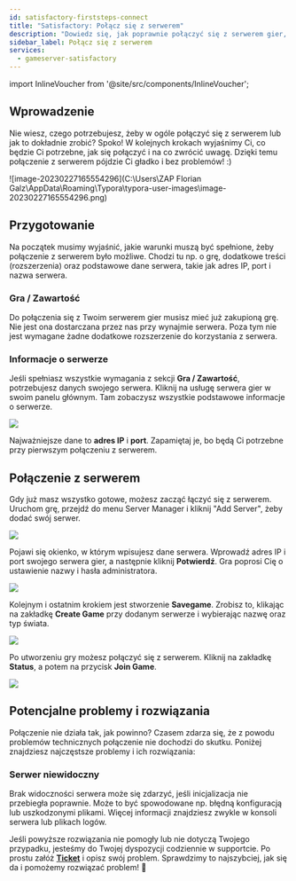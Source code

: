 ```yaml
---
id: satisfactory-firststeps-connect
title: "Satisfactory: Połącz się z serwerem"
description: "Dowiedz się, jak poprawnie połączyć się z serwerem gier, poznając wymagania i kolejne kroki → Sprawdź teraz"
sidebar_label: Połącz się z serwerem
services:
  - gameserver-satisfactory
---
```


import InlineVoucher from '@site/src/components/InlineVoucher';

## Wprowadzenie

Nie wiesz, czego potrzebujesz, żeby w ogóle połączyć się z serwerem lub jak to dokładnie zrobić? Spoko! W kolejnych krokach wyjaśnimy Ci, co będzie Ci potrzebne, jak się połączyć i na co zwrócić uwagę. Dzięki temu połączenie z serwerem pójdzie Ci gładko i bez problemów! :)

![image-20230227165554296](C:\Users\ZAP Florian Galz\AppData\Roaming\Typora\typora-user-images\image-20230227165554296.png)

<InlineVoucher />

## Przygotowanie

Na początek musimy wyjaśnić, jakie warunki muszą być spełnione, żeby połączenie z serwerem było możliwe. Chodzi tu np. o grę, dodatkowe treści (rozszerzenia) oraz podstawowe dane serwera, takie jak adres IP, port i nazwa serwera.



### Gra / Zawartość

Do połączenia się z Twoim serwerem gier musisz mieć już zakupioną grę. Nie jest ona dostarczana przez nas przy wynajmie serwera. Poza tym nie jest wymagane żadne dodatkowe rozszerzenie do korzystania z serwera.



### Informacje o serwerze

Jeśli spełniasz wszystkie wymagania z sekcji **Gra / Zawartość**, potrzebujesz danych swojego serwera. Kliknij na usługę serwera gier w swoim panelu głównym. Tam zobaczysz wszystkie podstawowe informacje o serwerze.

![](https://screensaver01.zap-hosting.com/index.php/s/wYgykBmWqtynSm4/preview)

Najważniejsze dane to **adres IP** i **port**. Zapamiętaj je, bo będą Ci potrzebne przy pierwszym połączeniu z serwerem.



## Połączenie z serwerem

Gdy już masz wszystko gotowe, możesz zacząć łączyć się z serwerem. Uruchom grę, przejdź do menu Server Manager i kliknij "Add Server", żeby dodać swój serwer.

![](https://screensaver01.zap-hosting.com/index.php/s/E2MFTm9NskpmseS/preview)



Pojawi się okienko, w którym wpisujesz dane serwera. Wprowadź adres IP i port swojego serwera gier, a następnie kliknij **Potwierdź**. Gra poprosi Cię o ustawienie nazwy i hasła administratora.

![](https://screensaver01.zap-hosting.com/index.php/s/fw7WsiRBqqQ9o2M/preview)



Kolejnym i ostatnim krokiem jest stworzenie **Savegame**. Zrobisz to, klikając na zakładkę **Create Game** przy dodanym serwerze i wybierając nazwę oraz typ świata.

![](https://screensaver01.zap-hosting.com/index.php/s/pDgZA5Ha56c9kJx/preview)



Po utworzeniu gry możesz połączyć się z serwerem. Kliknij na zakładkę **Status**, a potem na przycisk **Join Game**.

![](https://screensaver01.zap-hosting.com/index.php/s/Q7AeEzNz8sqYs2s/preview)



## Potencjalne problemy i rozwiązania

Połączenie nie działa tak, jak powinno? Czasem zdarza się, że z powodu problemów technicznych połączenie nie dochodzi do skutku. Poniżej znajdziesz najczęstsze problemy i ich rozwiązania:



### Serwer niewidoczny

Brak widoczności serwera może się zdarzyć, jeśli inicjalizacja nie przebiegła poprawnie. Może to być spowodowane np. błędną konfiguracją lub uszkodzonymi plikami. Więcej informacji znajdziesz zwykle w konsoli serwera lub plikach logów.



Jeśli powyższe rozwiązania nie pomogły lub nie dotyczą Twojego przypadku, jesteśmy do Twojej dyspozycji codziennie w supportcie. Po prostu załóż **[Ticket](https://zap-hosting.com/en/customer/support/)** i opisz swój problem. Sprawdzimy to najszybciej, jak się da i pomożemy rozwiązać problem! 🙂

<InlineVoucher />